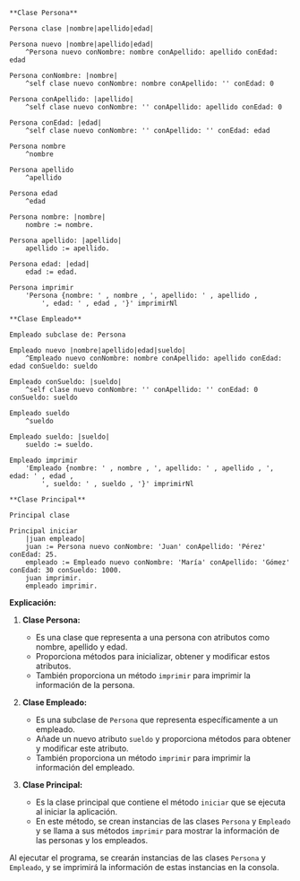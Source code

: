 ```smalltalk
**Clase Persona**

Persona clase |nombre|apellido|edad|

Persona nuevo |nombre|apellido|edad|
	^Persona nuevo conNombre: nombre conApellido: apellido conEdad: edad

Persona conNombre: |nombre|
	^self clase nuevo conNombre: nombre conApellido: '' conEdad: 0

Persona conApellido: |apellido|
	^self clase nuevo conNombre: '' conApellido: apellido conEdad: 0

Persona conEdad: |edad|
	^self clase nuevo conNombre: '' conApellido: '' conEdad: edad

Persona nombre
	^nombre

Persona apellido
	^apellido

Persona edad
	^edad

Persona nombre: |nombre|
	nombre := nombre.

Persona apellido: |apellido|
	apellido := apellido.

Persona edad: |edad|
	edad := edad.

Persona imprimir
	'Persona {nombre: ' , nombre , ', apellido: ' , apellido ,
		', edad: ' , edad , '}' imprimirNl

**Clase Empleado**

Empleado subclase de: Persona

Empleado nuevo |nombre|apellido|edad|sueldo|
	^Empleado nuevo conNombre: nombre conApellido: apellido conEdad: edad conSueldo: sueldo

Empleado conSueldo: |sueldo|
	^self clase nuevo conNombre: '' conApellido: '' conEdad: 0 conSueldo: sueldo

Empleado sueldo
	^sueldo

Empleado sueldo: |sueldo|
	sueldo := sueldo.

Empleado imprimir
	'Empleado {nombre: ' , nombre , ', apellido: ' , apellido , ', edad: ' , edad ,
    	', sueldo: ' , sueldo , '}' imprimirNl

**Clase Principal**

Principal clase

Principal iniciar
	|juan empleado|
	juan := Persona nuevo conNombre: 'Juan' conApellido: 'Pérez' conEdad: 25.
	empleado := Empleado nuevo conNombre: 'María' conApellido: 'Gómez' conEdad: 30 conSueldo: 1000.
	juan imprimir.
	empleado imprimir.

```

**Explicación:**

1. **Clase Persona:**
   * Es una clase que representa a una persona con atributos como nombre, apellido y edad.
   * Proporciona métodos para inicializar, obtener y modificar estos atributos.
   * También proporciona un método `imprimir` para imprimir la información de la persona.

2. **Clase Empleado:**
   * Es una subclase de `Persona` que representa específicamente a un empleado.
   * Añade un nuevo atributo `sueldo` y proporciona métodos para obtener y modificar este atributo.
   * También proporciona un método `imprimir` para imprimir la información del empleado.

3. **Clase Principal:**
   * Es la clase principal que contiene el método `iniciar` que se ejecuta al iniciar la aplicación.
   * En este método, se crean instancias de las clases `Persona` y `Empleado` y se llama a sus métodos `imprimir` para mostrar la información de las personas y los empleados.

Al ejecutar el programa, se crearán instancias de las clases `Persona` y `Empleado`, y se imprimirá la información de estas instancias en la consola.